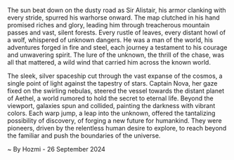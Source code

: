 
The sun beat down on the dusty road as Sir Alistair, his armor clanking with every stride, spurred his warhorse onward. The map clutched in his hand promised riches and glory, leading him through treacherous mountain passes and vast, silent forests. Every rustle of leaves, every distant howl of a wolf, whispered of unknown dangers. He was a man of the world, his adventures forged in fire and steel, each journey a testament to his courage and unwavering spirit. The lure of the unknown, the thrill of the chase, was all that mattered, a wild wind that carried him across the known world. 

The sleek, silver spaceship cut through the vast expanse of the cosmos, a single point of light against the tapestry of stars. Captain Nova, her gaze fixed on the swirling nebulas, steered the vessel towards the distant planet of Aethel, a world rumored to hold the secret to eternal life.  Beyond the viewport, galaxies spun and collided, painting the darkness with vibrant colors. Each warp jump, a leap into the unknown, offered the tantalizing possibility of discovery, of forging a new future for humankind. They were pioneers, driven by the relentless human desire to explore, to reach beyond the familiar and push the boundaries of the universe. 

~ By Hozmi - 26 September 2024
